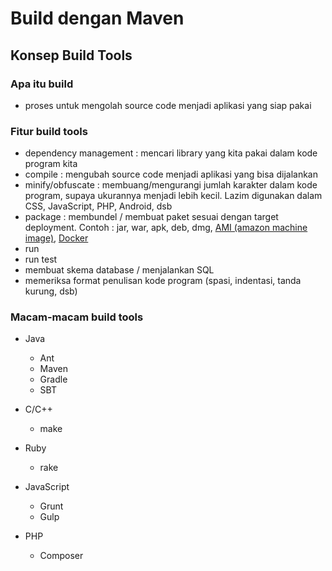 # Build dengan Maven #

## Konsep Build Tools ##

### Apa itu build ###

* proses untuk mengolah source code menjadi aplikasi yang siap pakai

### Fitur build tools ###

* dependency management : mencari library yang kita pakai dalam kode program kita
* compile : mengubah source code menjadi aplikasi yang bisa dijalankan
* minify/obfuscate : membuang/mengurangi jumlah karakter dalam kode program, supaya ukurannya menjadi lebih kecil. Lazim digunakan dalam CSS, JavaScript, PHP, Android, dsb
* package : membundel / membuat paket sesuai dengan target deployment. Contoh : jar, war, apk, deb, dmg, [AMI (amazon machine image)](http://docs.aws.amazon.com/AWSEC2/latest/UserGuide/AMIs.html), [Docker](http://docker.io/)
* run
* run test
* membuat skema database / menjalankan SQL
* memeriksa format penulisan kode program (spasi, indentasi, tanda kurung, dsb)

### Macam-macam build tools ###

* Java

     * Ant
     * Maven
     * Gradle
     * SBT

* C/C++

     * make

* Ruby

    * rake

* JavaScript

    * Grunt
    * Gulp

* PHP

   * Composer

